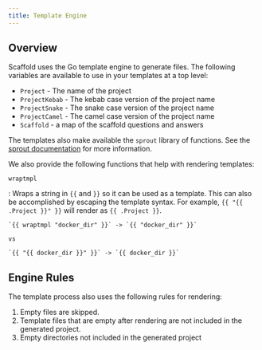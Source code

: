 ```yaml
---
title: Template Engine
---
```


## Overview

Scaffold uses the Go template engine to generate files. The following variables are available to use in your templates at a top level:

- `Project` - The name of the project
- `ProjectKebab` - The kebab case version of the project name
- `ProjectSnake` - The snake case version of the project name
- `ProjectCamel` - The camel case version of the project name
- `Scaffold` - a map of the scaffold questions and answers

The templates also make available the `sprout` library of functions. See the [sprout documentation](https://docs.atom.codes/sprout) for more information.

We also provide the following functions that help with rendering templates:

`wraptmpl`

:    Wraps a string in `{{` and `}}` so it can be used as a template. This can also be accomplished by escaping the template syntax. For example, `{{ "{{ .Project }}" }}` will render as `{{ .Project }}`.

    `{{ wraptmpl "docker_dir" }}` -> `{{ "docker_dir" }}`

    vs

    `{{ "{{ docker_dir }}" }}` -> `{{ docker_dir }}`

## Engine Rules

The template process also uses the following rules for rendering:

1. Empty files are skipped.
2. Template files that are empty after rendering are not included in the generated project.
3. Empty directories not included in the generated project
